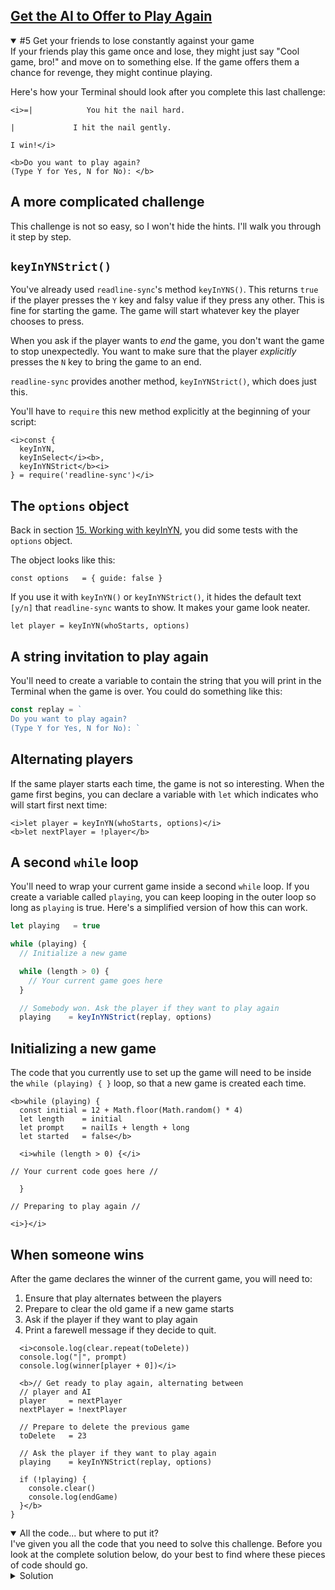 <!-- Get the AI to Offer to Play Again -->
<section
  id="get-the-ai-to-offer-to-play-again"
  aria-labelledby="get-the-ai-to-offer-to-play-again"
  data-item="Get the AI to Offer to Play Again"
>
  <h2><a href="#get-the-ai-to-offer-to-play-again">Get the AI to Offer to Play Again</a></h2>
  
<details class="challenge" open>
<summary>#5 Get your friends to lose constantly against your game</summary>
If your friends play this game once and lose, they might just say "Cool game, bro!" and move on to something else. If the game offers them a chance for revenge, they might continue playing.

Here's how your Terminal should look after you complete this last challenge:

```tex-w
<i>=|            You hit the nail hard.

|             I hit the nail gently.

I win!</i>

<b>Do you want to play again?
(Type Y for Yes, N for No): </b>
```
</details>

## A more complicated challenge

This challenge is not so easy, so I won't hide the hints. I'll walk you through it step by step.

## `keyInYNStrict()`

You've already used `readline-sync`'s method `keyInYNS()`. This returns `true` if the player presses the `Y` key and falsy value if they press any other. This is fine for starting the game. The game will start whatever key the player chooses to press.

When you ask if the player wants to _end_ the game, you don't want the game to stop unexpectedly. You want to make sure that the player _explicitly_ presses the `N` key to bring the game to an end.

`readline-sync` provides another method, `keyInYNStrict()`, which does just this.

You'll have to `require` this new method explicitly at the beginning of your script:

```javascript-
<i>const {
  keyInYN,
  keyInSelect</i><b>,
  keyInYNStrict</b><i>
} = require('readline-sync')</i>

```

## The `options` object

Back in section [15. Working with keyInYN](#working-with-keyinyn), you did some tests with the `options` object.

The object looks like this:

```javascript-#
const options   = { guide: false }
```

If you use it with `keyInYN()` or `keyInYNStrict()`, it hides the default text ` [y/n]` that `readline-sync` wants to show. It makes your game look neater.

```javascript-#51
let player = keyInYN(whoStarts, options)
```

## A string invitation to play again
You'll need to create a variable to contain the string that you will print in the Terminal when the game is over. You could do something like this:

```javascript
const replay = `
Do you want to play again?
(Type Y for Yes, N for No): `
```

## Alternating players

If the same player starts each time, the game is not so interesting. When the game first begins, you can declare a variable with `let` which indicates who will start first next time:

```javascript-w
<i>let player = keyInYN(whoStarts, options)</i>
<b>let nextPlayer = !player</b>
```

## A second `while` loop

You'll need to wrap your current game inside a second `while` loop. If you create a variable called `playing`, you can keep looping in the outer loop so long as `playing` is true. Here's a simplified version of how this can work.

```javascript
let playing   = true

while (playing) {
  // Initialize a new game

  while (length > 0) {   
    // Your current game goes here
  }

  // Somebody won. Ask the player if they want to play again
  playing    = keyInYNStrict(replay, options)
```

## Initializing a new game

The code that you currently use to set up the game will need to be inside the `while (playing) { }` loop, so that a new game is created each time.

```javascript-#
<b>while (playing) {
  const initial = 12 + Math.floor(Math.random() * 4)
  let length    = initial
  let prompt    = nailIs + length + long
  let started   = false</b>

  <i>while (length > 0) {</i>
```
```javascript-s
// Your current code goes here //
```
```javascript-#
  }
```
```javascript-s
// Preparing to play again //
```
```javascript-#
<i>}</i>
```

## When someone wins

After the game declares the winner of the current game, you will need to:

1. Ensure that play alternates between the players
2. Prepare to clear the old game if a new game starts
3. Ask if the player if they want to play again
4. Print a farewell message if they decide to quit.

```javascript-#
  <i>console.log(clear.repeat(toDelete))
  console.log("|", prompt)
  console.log(winner[player + 0])</i>

  <b>// Get ready to play again, alternating between
  // player and AI
  player     = nextPlayer
  nextPlayer = !nextPlayer

  // Prepare to delete the previous game
  toDelete   = 23

  // Ask the player if they want to play again
  playing    = keyInYNStrict(replay, options)

  if (!playing) {
    console.clear()
    console.log(endGame)
  }</b>
}
```

<details class="note" open>
<summary>All the code... but where to put it?</summary>
I've given you all the code that you need to solve this challenge. Before you look at the complete solution below, do your best to find where these pieces of code should go.

</details>


<details class="solution">
<summary>Solution</summary>

```javascript-
<i>const {
  keyInYN,
  keyInSelect</i><b>,
  keyInYNStrict</b><i>
} = require('readline-sync')

const rules = `Let's knock a nail into this computer!

* Each player takes a turn to hit the nail once.
* A player can hit the nail in one of three ways:
  gently, firmly, hard.
* Depending on the force used, the nail will be
  driven more or less deeply into the Terminal.
* The player who knocks the nail all the way in
  is the winner.

Are you ready?
`
const whoStarts = `If you want to start, type Y.
If you want me to start press any other key. `
</i><b>const options   = { guide: false }</b><i>
const nailIs    = "The nail is "
const long      = " units long."
const clear     = "\x1B[1A\x1B[K"
const strength  = [
  'gently',
  'firmly',
  'hard'
]
const question = 'How hard do you plan to hit?'
const players  = [ "I", "You" ]
const hit      = " hit the nail "
const winner   = [`
You win!
`,
`
I win!
`]
</i><b>const replay = `
Do you want to play again?
(Type Y for Yes, N for No): `</b><i>
const endGame  = `Thanks for playing!
`
let toDelete  = 14
</i><b>let playing   = true</b><i>
let index
let force
let nail

console.log(rules)
let player = keyInYN(whoStarts</i><b>, options</b><i>)
</i><b>let nextPlayer = !player</b><i>

while (playing) {
  </i><b>const initial = 12 + Math.floor(Math.random() * 4)
  let length    = initial
  let prompt    = nailIs + length + long
  let started   = false</b><i>

  while (length > 0) {
    if (!started) {
      nail = "-" + "=".repeat(length - 1) + "|"
    } else {
      nail = "=".repeat(length) + "|"
    }

    console.log(clear.repeat(toDelete))
    console.log(nail, prompt)

    if (player) { // it's the human player's turn
      index = keyInSelect(strength, question)
      if (index < 0) {
        console.log(clear.repeat(toDelete))
        console.log(endGame)
        process.exit()
      }

      force = Math.min(index + 1, length)
      toDelete = 7
    } else { // it's the AI's turn to play
      toDelete = 0
      force = length % 4
      if (!force) {
        force = Math.ceil(Math.random() * 3)
      }
      index = force - 1
    }

    prompt = " ".repeat(initial - length + force)
          + players[player + 0] + hit + strength[index] + "."

    length = length - force
    started = true
    player = !player
  }

  console.log(clear.repeat(toDelete))
  console.log("|", prompt)
  console.log(winner[player + 0])

  </i><b>// Get ready to play again, alternating between
  // player and AI
  player     = nextPlayer
  nextPlayer = !nextPlayer

  // Prepare to delete the previous game
  toDelete   = 23

  // Ask the player if they want to play again
  playing    = keyInYNStrict(replay, options)

  if (!playing) {
    console.clear()
    console.log(endGame)
  }</b><i>
}</i>
```

</details>
</details>
</section>
